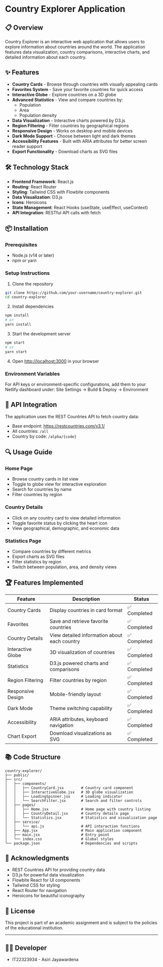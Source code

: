 # Country Explorer Application

## 📋 Overview

Country Explorer is an interactive web application that allows users to explore information about countries around the world. The application features data visualization, country comparisons, interactive charts, and detailed information about each country.

## ✨ Features

- **Country Cards** - Browse through countries with visually appealing cards
- **Favorites System** - Save your favorite countries for quick access
- **Interactive Globe** - Explore countries on a 3D globe
- **Advanced Statistics** - View and compare countries by:
  - Population
  - Area
  - Population density
- **Data Visualization** - Interactive charts powered by D3.js
- **Region Filtering** - Filter countries by geographical regions
- **Responsive Design** - Works on desktop and mobile devices
- **Dark Mode Support** - Choose between light and dark themes
- **Accessibility Features** - Built with ARIA attributes for better screen reader support
- **Export Functionality** - Download charts as SVG files

## 🛠️ Technology Stack

- **Frontend Framework**: React.js
- **Routing**: React Router
- **Styling**: Tailwind CSS with Flowbite components
- **Data Visualization**: D3.js
- **Icons**: Heroicons
- **State Management**: React Hooks (useState, useEffect, useContext)
- **API Integration**: RESTful API calls with fetch

## 📦 Installation

### Prerequisites
- Node.js (v14 or later)
- npm or yarn

### Setup Instructions

1. Clone the repository
```bash
git clone https://github.com/your-username/country-explorer.git
cd country-explorer
```

2. Install dependencies
```bash
npm install
# or
yarn install
```

3. Start the development server
```bash
npm start
# or
yarn start
```

4. Open [http://localhost:3000](http://localhost:3000) in your browser


### Environment Variables
For API keys or environment-specific configurations, add them to your Netlify dashboard under:
Site Settings → Build & Deploy → Environment

## 🧪 API Integration

The application uses the REST Countries API to fetch country data:
- Base endpoint: https://restcountries.com/v3.1/
- All countries: `/all`
- Country by code: `/alpha/{code}`

## 🔍 Usage Guide

### Home Page
- Browse country cards in list view
- Toggle to globe view for interactive exploration
- Search for countries by name
- Filter countries by region

### Country Details
- Click on any country card to view detailed information
- Toggle favorite status by clicking the heart icon
- View geographical, demographic, and economic data

### Statistics Page
- Compare countries by different metrics
- Export charts as SVG files
- Filter statistics by region
- Switch between population, area, and density views

## 🏆 Features Implemented

| Feature | Description | Status |
|---------|-------------|--------|
| Country Cards | Display countries in card format | ✅ Completed |
| Favorites | Save and retrieve favorite countries | ✅ Completed |
| Country Details | View detailed information about each country | ✅ Completed |
| Interactive Globe | 3D visualization of countries | ✅ Completed |
| Statistics | D3.js powered charts and comparisons | ✅ Completed |
| Region Filtering | Filter countries by region | ✅ Completed |
| Responsive Design | Mobile-friendly layout | ✅ Completed |
| Dark Mode | Theme switching capability | ✅ Completed |
| Accessibility | ARIA attributes, keyboard navigation | ✅ Completed |
| Chart Export | Download visualizations as SVG | ✅ Completed |

## 📚 Code Structure

```
country-explorer/
├── public/
├── src/
│   ├── components/
│   │   ├── CountryCard.jsx        # Country card component
│   │   ├── InteractiveGlobe.jsx   # 3D globe visualization
│   │   ├── LoadingSpinner.jsx     # Loading indicator
│   │   └── SearchFilter.jsx       # Search and filter controls
│   ├── pages/
│   │   ├── Home.jsx               # Home page with country listing
│   │   ├── CountryDetail.jsx      # Country details page
│   │   └── Statistics.jsx         # Statistics and visualization page
│   ├── service/
│   │   └── api.js                 # API interaction functions
│   ├── App.jsx                    # Main application component
│   ├── main.jsx                   # Entry point
│   └── index.css                  # Global styles
└── package.json                   # Dependencies and scripts
```

## 🙏 Acknowledgments

- REST Countries API for providing country data
- D3.js for powerful data visualization
- Flowbite React for UI components
- Tailwind CSS for styling
- React Router for navigation
- Heroicons for beautiful iconography

## 📄 License

This project is part of an academic assignment and is subject to the policies of the educational institution.

---

## 👨‍💻 Developer

- IT22323934 - Asiri Jayawardena